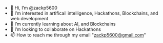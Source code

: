- 👋 Hi, I’m @zackp5600
- 👀 I’m interested in artificail intelligence, Hackathons, Blockchains, and web development
- 🌱 I’m currently learning about AI, and Blockchains
- 💞️ I’m looking to collaborate on Hackathons
- 📫 How to reach me through my email "zackp5600@gmail.com"

<!---
zackp5600/zackp5600 is a ✨ special ✨ repository because its `README.md` (this file) appears on your GitHub profile.
You can click the Preview link to take a look at your changes.
--->
